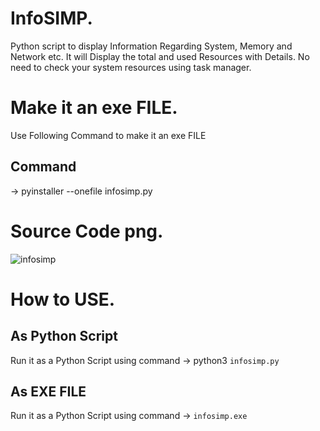 # InfoSIMP.
Python script to display Information Regarding System, Memory and Network etc. 
It will Display the total and used Resources with Details.
No need to check your system resources using task manager.

# Make it an exe FILE.
Use Following Command to make it an exe FILE
## Command  
   -> pyinstaller --onefile infosimp.py

# Source Code png.
![infosimp](https://user-images.githubusercontent.com/79792270/127465563-e5c277c0-89bd-47a9-b9b3-3e4ee5694624.png)

# How to USE.
## As Python Script
Run it as a Python Script using command
    -> python3 `infosimp.py`
## As EXE FILE
Run it as a Python Script using command
    -> `infosimp.exe`
#
